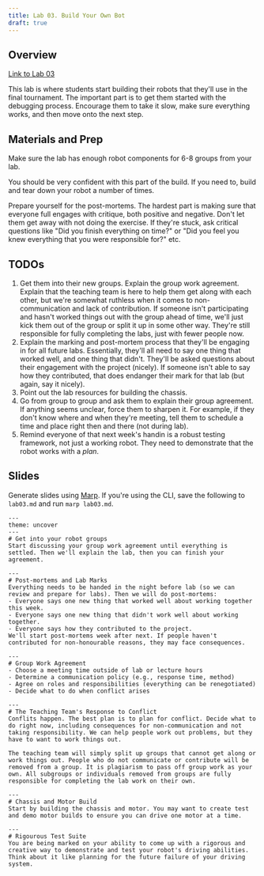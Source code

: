 ```yaml
---
title: Lab 03. Build Your Own Bot
draft: true
---
```


## Overview
[Link to Lab 03](/labs/lab03)

This lab is where students start building their robots that they'll use in the final tournament. The important part is to get them started with the debugging process. Encourage them to take it slow, make sure everything works, and then move onto the next step.


## Materials and Prep
Make sure the lab has enough robot components for 6-8 groups from your lab. 

You should be very confident with this part of the build. If you need to, build and tear down your robot a number of times. 

Prepare yourself for the post-mortems. The hardest part is making sure that everyone full engages with critique, both positive and negative. Don't let them get away with not doing the exercise. If they're stuck, ask critical questions like "Did you finish everything on time?" or "Did you feel you knew everything that you were responsible for?" etc.

## TODOs
1. Get them into their new groups. Explain the group work agreement. Explain that the teaching team is here to help them get along with each other, but we're somewhat ruthless when it comes to non-communication and lack of contribution. If someone isn't participating and hasn't worked things out with the group ahead of time, we'll just kick them out of the group or split it up in some other way. They're still responsible for fully completing the labs, just with fewer people now.
2. Explain the marking and post-mortem process that they'll be engaging in for all future labs. Essentially, they'll all need to say one thing that worked well, and one thing that didn't. They'll be asked questions about their engagement with the project (nicely). If someone isn't able to say how they contributed, that does endanger their mark for that lab (but again, say it nicely).
3. Point out the lab resources for building the chassis.
4. Go from group to group and ask them to explain their group agreement. If anything seems unclear, force them to sharpen it. For example, if they don't know where and when they're meeting, tell them to schedule a time and place right then and there (not during lab).
5. Remind everyone of that next week's handin is a robust testing framework, not just a working robot. They need to demonstrate that the robot works with a *plan*.


## Slides

Generate slides using [Marp](https://github.com/marp-team/marp-cli). If you're using the CLI, save the following to `lab03.md` and run `marp lab03.md`.


```mdx
---
theme: uncover
---
# Get into your robot groups
Start discussing your group work agreement until everything is settled. Then we'll explain the lab, then you can finish your agreement.

---
# Post-mortems and Lab Marks
Everything needs to be handed in the night before lab (so we can review and prepare for labs). Then we will do post-mortems:
- Everyone says one new thing that worked well about working together this week.
- Everyone says one new thing that didn't work well about working together.
- Everyone says how they contributed to the project.
We'll start post-mortems week after next. If people haven't contributed for non-honourable reasons, they may face consequences.

--- 
# Group Work Agreement
- Choose a meeting time outside of lab or lecture hours
- Determine a communication policy (e.g., response time, method)
- Agree on roles and responsibilities (everything can be renegotiated)
- Decide what to do when conflict arises

---
# The Teaching Team's Response to Conflict
Conflits happen. The best plan is to plan for conflict. Decide what to do right now, including consequences for non-communication and not taking responsibility. We can help people work out problems, but they have to want to work things out.

The teaching team will simply split up groups that cannot get along or work things out. People who do not communicate or contribute will be removed from a group. It is plagiarism to pass off group work as your own. All subgroups or individuals removed from groups are fully responsible for completing the lab work on their own. 

---
# Chassis and Motor Build
Start by building the chassis and motor. You may want to create test and demo motor builds to ensure you can drive one motor at a time.

---
# Rigourous Test Suite
You are being marked on your ability to come up with a rigorous and creative way to demonstrate and test your robot's driving abilities. Think about it like planning for the future failure of your driving system.

```
